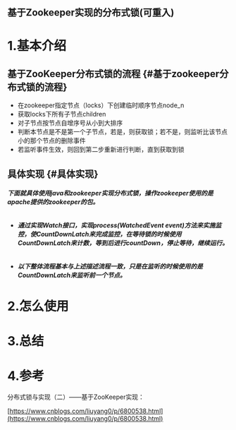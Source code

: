 ## 基于Zookeeper实现的分布式锁\(可重入\)

# 1.基本介绍

## **基于ZooKeeper分布式锁的流程** {#基于zookeeper分布式锁的流程}

* 在zookeeper指定节点（locks）下创建临时顺序节点node\_n
* 获取locks下所有子节点children
* 对子节点按节点自增序号从小到大排序
* 判断本节点是不是第一个子节点，若是，则获取锁；若不是，则监听比该节点小的那个节点的删除事件
* 若监听事件生效，则回到第二步重新进行判断，直到获取到锁

## **具体实现** {#具体实现}

###### **下面就具体使用java和zookeeper实现分布式锁，操作zookeeper使用的是apache提供的zookeeper的包。**

* ###### **通过实现Watch接口，实现process\(WatchedEvent event\)方法来实施监控，使CountDownLatch来完成监控，在等待锁的时候使用CountDownLatch来计数，等到后进行countDown，停止等待，继续运行。**
* ###### **以下整体流程基本与上述描述流程一致，只是在监听的时候使用的是CountDownLatch来监听前一个节点。**

# 2.怎么使用

# 3.总结

# 4.参考

分布式锁与实现（二）——基于ZooKeeper实现：

[https://www.cnblogs.com/liuyang0/p/6800538.html](https://www.cnblogs.com/liuyang0/p/6800538.html)

